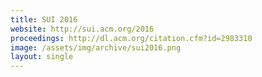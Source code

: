 ```yaml
---
title: SUI 2016
website: http://sui.acm.org/2016
proceedings: http://dl.acm.org/citation.cfm?id=2983310
image: /assets/img/archive/sui2016.png
layout: single
---
```

